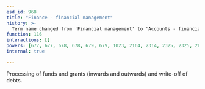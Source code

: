 ```yaml
---
esd_id: 968
title: "Finance - financial management"
history: >-
  Term name changed from 'Financial management' to 'Accounts - financial management' in version 3.00. Name/scope notes changed in version 4.0.1.
function: 116
interactions: []
powers: [677, 677, 678, 678, 679, 679, 1023, 2164, 2314, 2325, 2325, 2699, 2699, 2699, 2699, 2699, 2767, 2767, 2767, 3020, 3020, 3020]
internal: true

---
```


Processing of funds and grants (inwards and outwards) and write-off of debts.

